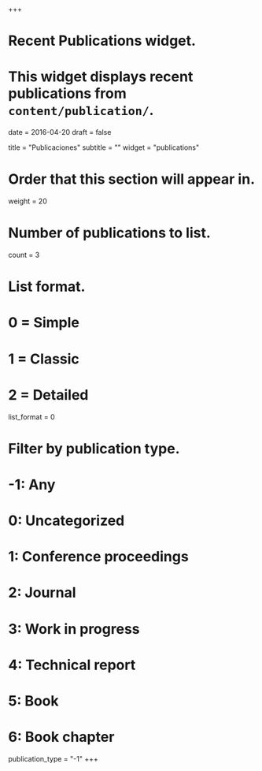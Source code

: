 +++
# Recent Publications widget.
# This widget displays recent publications from `content/publication/`.

date = 2016-04-20
draft = false

title = "Publicaciones"
subtitle = ""
widget = "publications"

# Order that this section will appear in.
weight = 20

# Number of publications to list.
count = 3

# List format.
#   0 = Simple
#   1 = Classic
#   2 = Detailed
list_format = 0

# Filter by publication type.
# -1: Any
#  0: Uncategorized
#  1: Conference proceedings
#  2: Journal
#  3: Work in progress
#  4: Technical report
#  5: Book
#  6: Book chapter
publication_type = "-1"
+++

